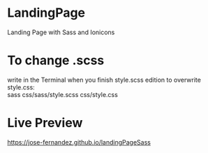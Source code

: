 # LandingPage
  Landing Page with Sass and Ionicons

# To change .scss
  write in the Terminal when you finish style.scss edition to overwrite style.css:                                             
    sass css/sass/style.scss css/style.css
  
# Live Preview
  https://jose-fernandez.github.io/landingPageSass
